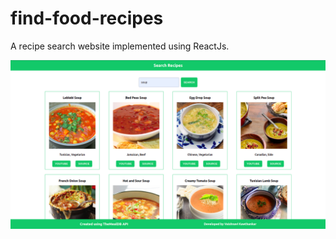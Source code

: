 # find-food-recipes
A recipe search website implemented using ReactJs.

<img src = "public/search-food.png" />